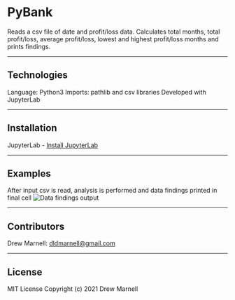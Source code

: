 # PyBank

Reads a csv file of date and profit/loss data.  Calculates total months, total profit/loss, average profit/loss, lowest and highest profit/loss months and prints findings.

---

## Technologies

Language: Python3 
Imports: pathlib and csv libraries 
Developed with JupyterLab

---

## Installation

JupyterLab - [Install JupyterLab](https://jupyterlab.readthedocs.io/en/stable/getting_started/installation.html)

---

## Examples

After input csv is read, analysis is performed and data findings printed in final cell
![Data findings output](Resources/pybankoutput.png)

---

## Contributors

Drew Marnell: dldmarnell@gmail.com

---

## License

MIT License
Copyright (c) 2021 Drew Marnell
